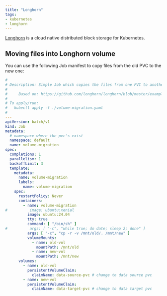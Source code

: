 ```yaml
---
title: "Longhorn"
tags:
- kubernetes
- longhorn
---
```


[Longhorn](https://longhorn.io/) is a cloud native distributed block storage for Kubernetes.
<!--more-->


## Moving files into Longhorn volume

You can use the following Job manifest to copy files from the old PVC to the new one:

```yaml
#
# Description: Simple Job which copies the files from one PVC to another
#
#     Based on: https://github.com/longhorn/longhorn/blob/master/examples/data_migration.yaml#L29-L31
#
# To apply/run:
#   kubectl apply -f ./volume-migration.yaml
#
---
apiVersion: batch/v1
kind: Job
metadata:
  # namespace where the pvc's exist
  namespace: default
  name: volume-migration
spec:
  completions: 1
  parallelism: 1
  backoffLimit: 3
  template:
    metadata:
      name: volume-migration
      labels:
        name: volume-migration
    spec:
      restartPolicy: Never
      containers:
        - name: volume-migration
#          image: ubuntu:xenial
          image: ubuntu:24.04
          tty: true
          command: [ "/bin/sh" ]
#          args: [ "-c", "while true; do date; sleep 2; done" ]
          args: [ "-c", "cp -r -v /mnt/old/. /mnt/new" ]
          volumeMounts:
            - name: old-vol
              mountPath: /mnt/old
            - name: new-vol
              mountPath: /mnt/new
      volumes:
        - name: old-vol
          persistentVolumeClaim:
            claimName: data-source-pvc # change to data source pvc
        - name: new-vol
          persistentVolumeClaim:
            claimName: data-target-pvc # change to data target pvc
```
